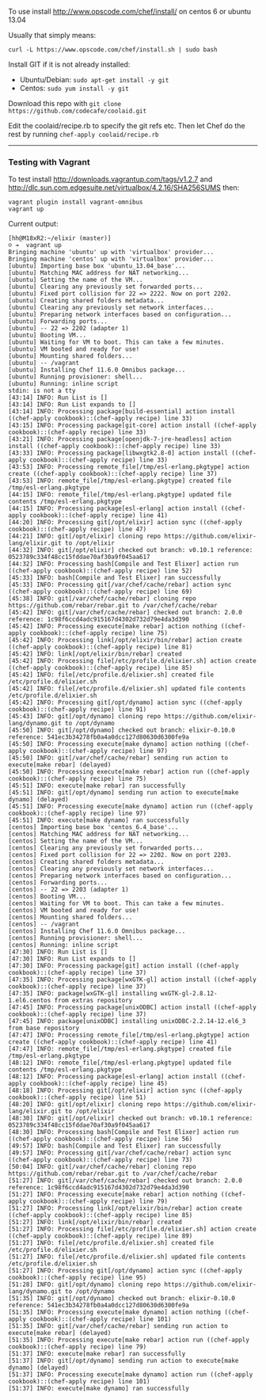 To use install http://www.opscode.com/chef/install/ on centos 6 or ubuntu 13.04 

Usually that simply means:

```curl -L https://www.opscode.com/chef/install.sh | sudo bash```

Install GIT if it is not already installed:
 * Ubuntu/Debian: ```sudo apt-get install -y git```
 * Centos: ```sudo yum install -y git```

Download this repo with ```git clone https://github.com/codecafe/coolaid.git```

Edit the coolaid/recipe.rb to specify the git refs etc.  Then let Chef do the rest by running ```chef-apply coolaid/recipe.rb```

---

### Testing with Vagrant

To test install http://downloads.vagrantup.com/tags/v1.2.7
and http://dlc.sun.com.edgesuite.net/virtualbox/4.2.16/SHA256SUMS then:

```
vagrant plugin install vagrant-omnibus
vagrant up
```

Current output:

```
[hh@M18xR2:~/elixir (master)] 
☺ ➔  vagrant up
Bringing machine 'ubuntu' up with 'virtualbox' provider...
Bringing machine 'centos' up with 'virtualbox' provider...
[ubuntu] Importing base box 'ubuntu_13.04_base'...
[ubuntu] Matching MAC address for NAT networking...
[ubuntu] Setting the name of the VM...
[ubuntu] Clearing any previously set forwarded ports...
[ubuntu] Fixed port collision for 22 => 2222. Now on port 2202.
[ubuntu] Creating shared folders metadata...
[ubuntu] Clearing any previously set network interfaces...
[ubuntu] Preparing network interfaces based on configuration...
[ubuntu] Forwarding ports...
[ubuntu] -- 22 => 2202 (adapter 1)
[ubuntu] Booting VM...
[ubuntu] Waiting for VM to boot. This can take a few minutes.
[ubuntu] VM booted and ready for use!
[ubuntu] Mounting shared folders...
[ubuntu] -- /vagrant
[ubuntu] Installing Chef 11.6.0 Omnibus package...
[ubuntu] Running provisioner: shell...
[ubuntu] Running: inline script
stdin: is not a tty
[43:14] INFO: Run List is []
[43:14] INFO: Run List expands to []
[43:14] INFO: Processing package[build-essential] action install ((chef-apply cookbook)::(chef-apply recipe) line 33)
[43:15] INFO: Processing package[git-core] action install ((chef-apply cookbook)::(chef-apply recipe) line 33)
[43:21] INFO: Processing package[openjdk-7-jre-headless] action install ((chef-apply cookbook)::(chef-apply recipe) line 33)
[43:33] INFO: Processing package[libwxgtk2.8-0] action install ((chef-apply cookbook)::(chef-apply recipe) line 33)
[43:53] INFO: Processing remote_file[/tmp/esl-erlang.pkgtype] action create ((chef-apply cookbook)::(chef-apply recipe) line 37)
[43:53] INFO: remote_file[/tmp/esl-erlang.pkgtype] created file /tmp/esl-erlang.pkgtype
[44:15] INFO: remote_file[/tmp/esl-erlang.pkgtype] updated file contents /tmp/esl-erlang.pkgtype
[44:15] INFO: Processing package[esl-erlang] action install ((chef-apply cookbook)::(chef-apply recipe) line 41)
[44:20] INFO: Processing git[/opt/elixir] action sync ((chef-apply cookbook)::(chef-apply recipe) line 47)
[44:21] INFO: git[/opt/elixir] cloning repo https://github.com/elixir-lang/elixir.git to /opt/elixir
[44:32] INFO: git[/opt/elixir] checked out branch: v0.10.1 reference: 0523789c334f48cc15fddae70af30a9f045aa617
[44:32] INFO: Processing bash[Compile and Test Elixer] action run ((chef-apply cookbook)::(chef-apply recipe) line 52)
[45:33] INFO: bash[Compile and Test Elixer] ran successfully
[45:33] INFO: Processing git[/var/chef/cache/rebar] action sync ((chef-apply cookbook)::(chef-apply recipe) line 69)
[45:38] INFO: git[/var/chef/cache/rebar] cloning repo https://github.com/rebar/rebar.git to /var/chef/cache/rebar
[45:42] INFO: git[/var/chef/cache/rebar] checked out branch: 2.0.0 reference: 1c98f6ccd4adc915167d4302d732d79e4da3d390
[45:42] INFO: Processing execute[make rebar] action nothing ((chef-apply cookbook)::(chef-apply recipe) line 75)
[45:42] INFO: Processing link[/opt/elixir/bin/rebar] action create ((chef-apply cookbook)::(chef-apply recipe) line 81)
[45:42] INFO: link[/opt/elixir/bin/rebar] created
[45:42] INFO: Processing file[/etc/profile.d/elixier.sh] action create ((chef-apply cookbook)::(chef-apply recipe) line 85)
[45:42] INFO: file[/etc/profile.d/elixier.sh] created file /etc/profile.d/elixier.sh
[45:42] INFO: file[/etc/profile.d/elixier.sh] updated file contents /etc/profile.d/elixier.sh
[45:42] INFO: Processing git[/opt/dynamo] action sync ((chef-apply cookbook)::(chef-apply recipe) line 91)
[45:43] INFO: git[/opt/dynamo] cloning repo https://github.com/elixir-lang/dynamo.git to /opt/dynamo
[45:50] INFO: git[/opt/dynamo] checked out branch: elixir-0.10.0 reference: 541ec3b34278fb0a4a0dcc127d80630d6300fe9a
[45:50] INFO: Processing execute[make dynamo] action nothing ((chef-apply cookbook)::(chef-apply recipe) line 97)
[45:50] INFO: git[/var/chef/cache/rebar] sending run action to execute[make rebar] (delayed)
[45:50] INFO: Processing execute[make rebar] action run ((chef-apply cookbook)::(chef-apply recipe) line 75)
[45:51] INFO: execute[make rebar] ran successfully
[45:51] INFO: git[/opt/dynamo] sending run action to execute[make dynamo] (delayed)
[45:51] INFO: Processing execute[make dynamo] action run ((chef-apply cookbook)::(chef-apply recipe) line 97)
[45:51] INFO: execute[make dynamo] ran successfully
[centos] Importing base box 'centos_6.4_base'...
[centos] Matching MAC address for NAT networking...
[centos] Setting the name of the VM...
[centos] Clearing any previously set forwarded ports...
[centos] Fixed port collision for 22 => 2202. Now on port 2203.
[centos] Creating shared folders metadata...
[centos] Clearing any previously set network interfaces...
[centos] Preparing network interfaces based on configuration...
[centos] Forwarding ports...
[centos] -- 22 => 2203 (adapter 1)
[centos] Booting VM...
[centos] Waiting for VM to boot. This can take a few minutes.
[centos] VM booted and ready for use!
[centos] Mounting shared folders...
[centos] -- /vagrant
[centos] Installing Chef 11.6.0 Omnibus package...
[centos] Running provisioner: shell...
[centos] Running: inline script
[47:30] INFO: Run List is []
[47:30] INFO: Run List expands to []
[47:30] INFO: Processing package[git] action install ((chef-apply cookbook)::(chef-apply recipe) line 37)
[47:35] INFO: Processing package[wxGTK-gl] action install ((chef-apply cookbook)::(chef-apply recipe) line 37)
[47:35] INFO: package[wxGTK-gl] installing wxGTK-gl-2.8.12-1.el6.centos from extras repository
[47:45] INFO: Processing package[unixODBC] action install ((chef-apply cookbook)::(chef-apply recipe) line 37)
[47:45] INFO: package[unixODBC] installing unixODBC-2.2.14-12.el6_3 from base repository
[47:47] INFO: Processing remote_file[/tmp/esl-erlang.pkgtype] action create ((chef-apply cookbook)::(chef-apply recipe) line 41)
[47:47] INFO: remote_file[/tmp/esl-erlang.pkgtype] created file /tmp/esl-erlang.pkgtype
[48:12] INFO: remote_file[/tmp/esl-erlang.pkgtype] updated file contents /tmp/esl-erlang.pkgtype
[48:12] INFO: Processing package[esl-erlang] action install ((chef-apply cookbook)::(chef-apply recipe) line 45)
[48:18] INFO: Processing git[/opt/elixir] action sync ((chef-apply cookbook)::(chef-apply recipe) line 51)
[48:20] INFO: git[/opt/elixir] cloning repo https://github.com/elixir-lang/elixir.git to /opt/elixir
[48:30] INFO: git[/opt/elixir] checked out branch: v0.10.1 reference: 0523789c334f48cc15fddae70af30a9f045aa617
[48:30] INFO: Processing bash[Compile and Test Elixer] action run ((chef-apply cookbook)::(chef-apply recipe) line 56)
[49:57] INFO: bash[Compile and Test Elixer] ran successfully
[49:57] INFO: Processing git[/var/chef/cache/rebar] action sync ((chef-apply cookbook)::(chef-apply recipe) line 73)
[50:04] INFO: git[/var/chef/cache/rebar] cloning repo https://github.com/rebar/rebar.git to /var/chef/cache/rebar
[51:27] INFO: git[/var/chef/cache/rebar] checked out branch: 2.0.0 reference: 1c98f6ccd4adc915167d4302d732d79e4da3d390
[51:27] INFO: Processing execute[make rebar] action nothing ((chef-apply cookbook)::(chef-apply recipe) line 79)
[51:27] INFO: Processing link[/opt/elixir/bin/rebar] action create ((chef-apply cookbook)::(chef-apply recipe) line 85)
[51:27] INFO: link[/opt/elixir/bin/rebar] created
[51:27] INFO: Processing file[/etc/profile.d/elixier.sh] action create ((chef-apply cookbook)::(chef-apply recipe) line 89)
[51:27] INFO: file[/etc/profile.d/elixier.sh] created file /etc/profile.d/elixier.sh
[51:27] INFO: file[/etc/profile.d/elixier.sh] updated file contents /etc/profile.d/elixier.sh
[51:27] INFO: Processing git[/opt/dynamo] action sync ((chef-apply cookbook)::(chef-apply recipe) line 95)
[51:28] INFO: git[/opt/dynamo] cloning repo https://github.com/elixir-lang/dynamo.git to /opt/dynamo
[51:35] INFO: git[/opt/dynamo] checked out branch: elixir-0.10.0 reference: 541ec3b34278fb0a4a0dcc127d80630d6300fe9a
[51:35] INFO: Processing execute[make dynamo] action nothing ((chef-apply cookbook)::(chef-apply recipe) line 101)
[51:35] INFO: git[/var/chef/cache/rebar] sending run action to execute[make rebar] (delayed)
[51:35] INFO: Processing execute[make rebar] action run ((chef-apply cookbook)::(chef-apply recipe) line 79)
[51:37] INFO: execute[make rebar] ran successfully
[51:37] INFO: git[/opt/dynamo] sending run action to execute[make dynamo] (delayed)
[51:37] INFO: Processing execute[make dynamo] action run ((chef-apply cookbook)::(chef-apply recipe) line 101)
[51:37] INFO: execute[make dynamo] ran successfully
```
